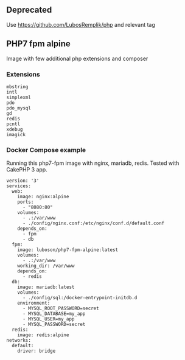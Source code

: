 ## Deprecated

Use https://github.com/LubosRemplik/php and relevant tag

## PHP7 fpm alpine 

Image with few additional php extensions and composer

### Extensions

```
mbstring
intl
simplexml
pdo
pdo_mysql
gd
redis
pcntl
xdebug
imagick
```

### Docker Compose example

Running this php7-fpm image with nginx, mariadb, redis. Tested with CakePHP 3 app.

```
version: '3'
services:
  web:
    image: nginx:alpine
    ports:
      - "8080:80"
    volumes:
      - .:/var/www
      - ./config/nginx.conf:/etc/nginx/conf.d/default.conf
    depends_on:
      - fpm
      - db
  fpm:
    image: luboson/php7-fpm-alpine:latest
    volumes:
      - .:/var/www
    working_dir: /var/www
    depends_on:
      - redis
  db:
    image: mariadb:latest
    volumes:
      - ./config/sql:/docker-entrypoint-initdb.d
    environment: 
      - MYSQL_ROOT_PASSWORD=secret
      - MYSQL_DATABASE=my_app
      - MYSQL_USER=my_app
      - MYSQL_PASSWORD=secret
  redis:
    image: redis:alpine
networks:
  default:
    driver: bridge
```
